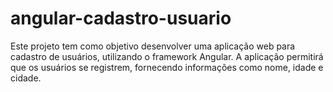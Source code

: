 # angular-cadastro-usuario
Este projeto tem como objetivo desenvolver uma aplicação web para cadastro de usuários, utilizando o framework Angular. A aplicação permitirá que os usuários se registrem, fornecendo informações como nome, idade e cidade.
